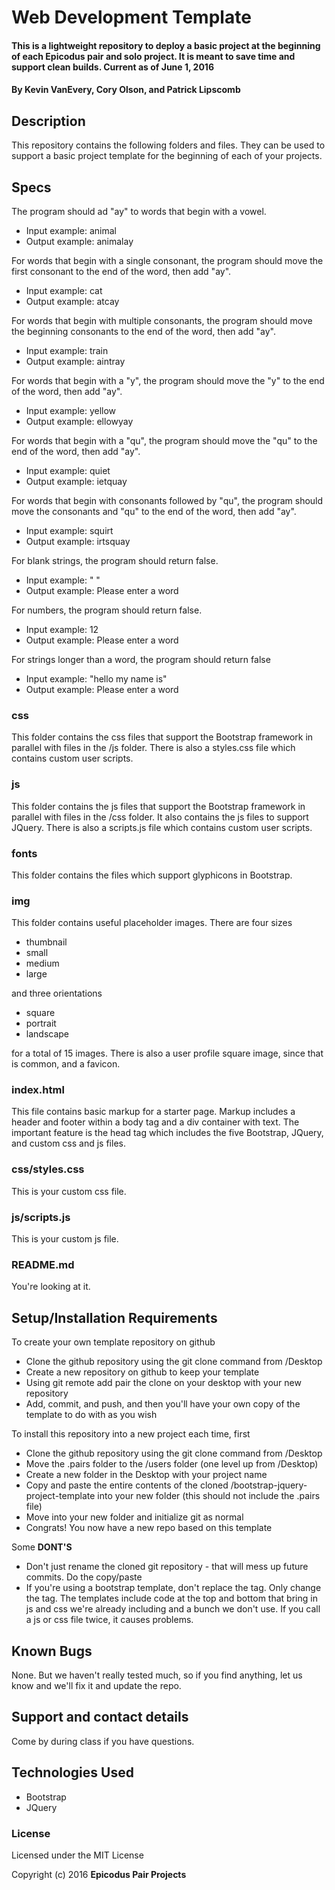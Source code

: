 # Web Development Template

#### This is a lightweight repository to deploy a basic project at the beginning of each Epicodus pair and solo project. It is meant to save time and support clean builds. Current as of June 1, 2016

#### By Kevin VanEvery, Cory Olson, and Patrick Lipscomb

## Description

This repository contains the following folders and files.  They can be used to support a basic project template for the beginning of each of your projects.

## Specs
The program should ad "ay" to words that begin with a vowel.
* Input example: animal
* Output example: animalay <br>

For words that begin with a single consonant, the program should move the first consonant to the end of the word, then add "ay".
* Input example: cat
* Output example: atcay <br>

For words that begin with multiple consonants, the program should move the beginning consonants to the end of the word, then add "ay".
* Input example: train
* Output example: aintray <br>

For words that begin with a "y", the program should move the "y" to the end of the word, then add "ay".
* Input example: yellow
* Output example: ellowyay <br>

For words that begin with a "qu", the program should move the "qu" to the end of the word, then add "ay".
* Input example: quiet
* Output example: ietquay <br>

For words that begin with consonants followed by "qu", the program should move the consonants and "qu" to the end of the word, then add "ay".
* Input example: squirt
* Output example: irtsquay <br>

For blank strings, the program should return false.
* Input example: " "
* Output example: Please enter a word <br>

For numbers, the program should return false.
* Input example: 12
* Output example: Please enter a word <br>

For strings longer than a word, the program should return false
* Input example: "hello my name is"
* Output example: Please enter a word <br>

### css

This folder contains the css files that support the Bootstrap framework in parallel with files in the /js folder.  There is also a styles.css file which contains custom user scripts.

### js

This folder contains the js files that support the Bootstrap framework in parallel with files in the /css folder.  It also contains the js files to support JQuery.  There is also a scripts.js file which contains custom user scripts.

### fonts

This folder contains the files which support glyphicons in Bootstrap.

### img

This folder contains useful placeholder images.  There are four sizes

* thumbnail
* small
* medium
* large

and three orientations

* square
* portrait
* landscape

for a total of 15 images.  There is also a user profile square image, since that is common, and a favicon.

### index.html

This file contains basic markup for a starter page.  Markup includes a header and footer within a body tag and a div container with text.  The important feature is the head tag which includes the five Bootstrap, JQuery, and custom css and js files.  

### css/styles.css

This is your custom css file.

### js/scripts.js

This is your custom js file.

### README.md

You're looking at it.

## Setup/Installation Requirements

To create your own template repository on github

* Clone the github repository using the git clone command from /Desktop
* Create a new repository on github to keep your template
* Using git remote add pair the clone on your desktop with your new repository
* Add, commit, and push, and then you'll have your own copy of the template to do with as you wish

To install this repository into a new project each time, first

* Clone the github repository using the git clone command from /Desktop
* Move the .pairs folder to the /users folder (one level up from /Desktop)
* Create a new folder in the Desktop with your project name
* Copy and paste the entire contents of the cloned /bootstrap-jquery-project-template into your new folder (this should not include the .pairs file)
* Move into your new folder and initialize git as normal
* Congrats! You now have a new repo based on this template

Some **DONT'S**

* Don't just rename the cloned git repository - that will mess up future commits.  Do the copy/paste
* If you're using a bootstrap template, don't replace the <head> tag.  Only change the <body> tag.  The templates include code at the top and bottom that bring in js and css we're already including and a bunch we don't use.  If you call a js or css file twice, it causes problems.  
## Known Bugs

None.  But we haven't really tested much, so if you find anything, let us know and we'll fix it and update the repo.  

## Support and contact details

Come by during class if you have questions.

## Technologies Used

* Bootstrap
* JQuery

### License

Licensed under the MIT License

Copyright (c) 2016 **Epicodus Pair Projects**
